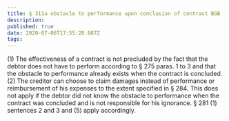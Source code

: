 ```yaml
---
title: § 311a obstacle to performance upon conclusion of contract BGB
description: 
published: true
date: 2020-07-06T17:55:28.687Z
tags: 
---
```


(1) The effectiveness of a contract is not precluded by the fact that the debtor does not have to perform according to § 275 paras. 1 to 3 and that the obstacle to performance already exists when the contract is concluded.
(2) The creditor can choose to claim damages instead of performance or reimbursement of his expenses to the extent specified in § 284. This does not apply if the debtor did not know the obstacle to performance when the contract was concluded and is not responsible for his ignorance. § 281 (1) sentences 2 and 3 and (5) apply accordingly.
